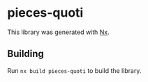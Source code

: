 # pieces-quoti

This library was generated with [Nx](https://nx.dev).

## Building

Run `nx build pieces-quoti` to build the library.
